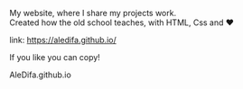 My website, where I share my projects work. <br>
Created how the old school teaches, with HTML, Css and ❤️

link: https://aledifa.github.io/

If you like you can copy!

AleDifa.github.io
